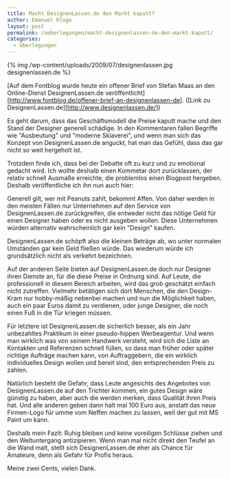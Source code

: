 ```yaml
---
title: Macht DesignenLassen.de den Markt kaputt?
author: Emanuel Kluge
layout: post
permalink: /ueberlegungen/macht-designenlassen-de-den-markt-kaputt/
categories:
  - Überlegungen
---
```


{% img /wp-content/uploads/2009/07/designenlassen.jpg designenlassen.de %}

[Auf dem Fontblog wurde heute ein offener Brief von Stefan Maas an den Online-Dienst DesignenLassen.de veröffentlicht][http://www.fontblog.de/offener-brief-an-designenlassen-de]. ([Link zu DesignenLassen.de][http://www.designenlassen.de/])

Es geht darum, dass das Geschäftsmodell die Preise kaputt mache und den Stand der Designer generell schädige. In den Kommentaren fallen Begriffe wie "Ausbeutung" und "moderne Sklaverei", und wenn man sich das Konzept von DesignenLassen.de anguckt, hat man das Gefühl, dass das gar nicht so weit hergeholt ist.

Trotzdem finde ich, dass bei der Debatte oft zu kurz und zu emotional gedacht wird. Ich wollte deshalb einen Kommetar dort zurücklassen, der relativ schnell Ausmaße erreichte, die problemlos einen Blogpost hergeben. Deshalb veröffentliche ich ihn nun auch hier:

Generell gilt, wer mit Peanuts zahlt, bekommt Affen. Von daher werden in den meisten Fällen nur Unternehmen auf den Service von DesignenLassen.de zurückgreifen, die entweder nicht das nötige Geld für einen Designer haben oder es nicht ausgeben wollen. Diese Unternehmen würden alternativ wahrscheinlich gar kein "Design" kaufen.

DesignenLassen.de schöpft also die kleinen Beträge ab, wo unter normalen Umständen gar kein Geld fließen würde. Das wiederum würde ich grundsätzlich nicht als verkehrt bezeichnen.

Auf der anderen Seite bieten auf DesignenLassen.de doch nur Designer ihren Dienste an, für die diese Preise in Ordnung sind. Auf Leute, die professionell in diesem Bereich arbeiten, wird das grob geschätzt einfach nicht zutreffen. Vielmehr betätigen sich dort Menschen, die den Design-Kram nur hobby-mäßig nebenbei machen und nun die Möglichkeit haben, auch ein paar Euros damit zu verdienen, oder junge Designer, die noch einen Fuß in die Tür kriegen müssen.

Für letztere ist DesignenLassen.de sicherlich besser, als ein Jahr unbezahltes Praktikum in einer pseudo-hippen Werbeagentur. Und wenn man wirklich was von seinem Handwerk versteht, wird sich die Liste an Kontakten und Referenzen schnell füllen, so dass man früher oder später richtige Aufträge machen kann, von Auftraggebern, die ein wirklich individuelles Design wollen und bereit sind, den entsprechenden Preis zu zahlen.

Natürlich besteht die Gefahr, dass Leute angesichts des Angebotes von DesignenLassen.de auf den Trichter kommen, ein gutes Design wäre günstig zu haben, aber auch die werden merken, dass Qualität ihren Preis hat. Und alle anderen geben dann halt mal 100 Euro aus, anstatt das neue Firmen-Logo für umme vom Neffen machen zu lassen, weil der gut mit MS Paint um kann.

Deshalb mein Fazit: Ruhig bleiben und keine voreiligen Schlüsse ziehen und den Weltuntergang antizipieren. Wenn man mal nicht direkt den Teufel an die Wand malt, stellt sich DesignenLassen.de eher als Chance für Amateure, denn als Gefahr für Profis heraus.

Meine zwei Cents, vielen Dank.
